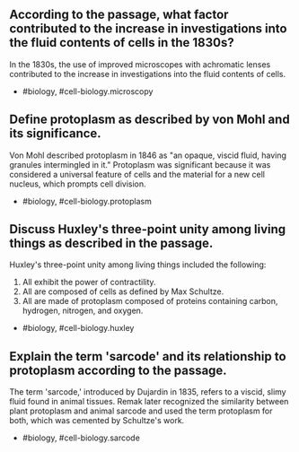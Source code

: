 ## According to the passage, what factor contributed to the increase in investigations into the fluid contents of cells in the 1830s?

In the 1830s, the use of improved microscopes with achromatic lenses contributed to the increase in investigations into the fluid contents of cells.

- #biology, #cell-biology.microscopy

## Define protoplasm as described by von Mohl and its significance.

Von Mohl described protoplasm in 1846 as "an opaque, viscid fluid, having granules intermingled in it." Protoplasm was significant because it was considered a universal feature of cells and the material for a new cell nucleus, which prompts cell division.

- #biology, #cell-biology.protoplasm

## Discuss Huxley's three-point unity among living things as described in the passage.

Huxley's three-point unity among living things included the following:
1. All exhibit the power of contractility.
2. All are composed of cells as defined by Max Schultze.
3. All are made of protoplasm composed of proteins containing carbon, hydrogen, nitrogen, and oxygen.

- #biology, #cell-biology.huxley

## Explain the term 'sarcode' and its relationship to protoplasm according to the passage.

The term 'sarcode,' introduced by Dujardin in 1835, refers to a viscid, slimy fluid found in animal tissues. Remak later recognized the similarity between plant protoplasm and animal sarcode and used the term protoplasm for both, which was cemented by Schultze's work.

- #biology, #cell-biology.sarcode